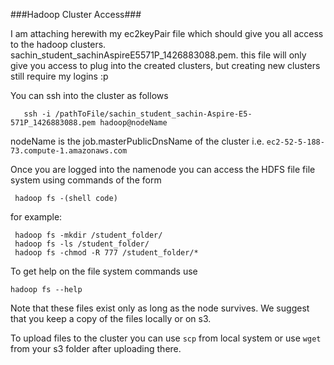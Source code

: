 
###Hadoop Cluster Access###

I am attaching herewith my ec2keyPair file which should give you all access to the hadoop clusters. sachin_student_sachinAspireE5571P_1426883088.pem. this file will only give you access to plug into the created clusters, but creating new clusters still require my logins :p
 
You can ssh into the cluster as follows

``` 
   ssh -i /pathToFile/sachin_student_sachin-Aspire-E5-571P_1426883088.pem hadoop@nodeName
```

nodeName is the job.masterPublicDnsName of the cluster i.e. `ec2-52-5-188-73.compute-1.amazonaws.com`


Once you are logged into the namenode you can access the HDFS file file system using commands of the form

```
 hadoop fs -(shell code)
```

for example:

```
 hadoop fs -mkdir /student_folder/
 hadoop fs -ls /student_folder/
 hadoop fs -chmod -R 777 /student_folder/*
```

To get help on the file system commands use

 ``` 
 hadoop fs --help 
 ```

Note that these files exist only as long as the node survives. We suggest that you keep a copy of the files locally or on s3.
 
To upload files to the cluster you can use `scp` from local system or use `wget` from your s3 folder after uploading there.
